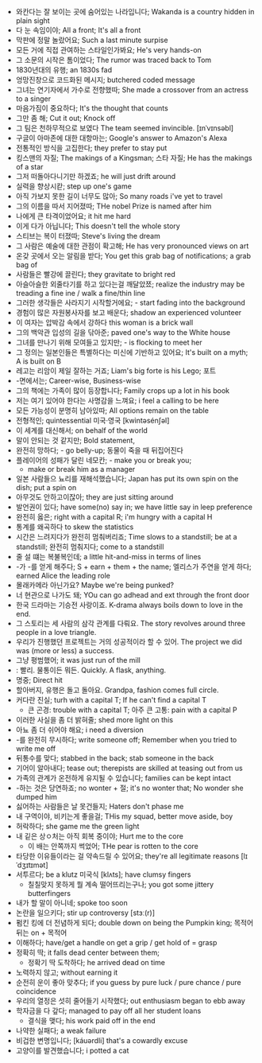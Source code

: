 * 와칸다는 잘 보이는 곳에 숨어있는 나라입니다; Wakanda is a country hidden in plain sight
* 다 눈 속임이야; All a front; It's all a front
* 막판에 정말 놀랐어요; Such a last minute surpise
* 모든 거에 직접 관여하는 스타일인가봐요; He's very hands-on
* 그 소문의 시작은 톰이었다; The rumor was traced back to Tom
* 1830년대의 유행; an 1830s fad
* 엉망진창으로 코드화된 메시지; butchered coded message
* 그녀는 연기자에서 가수로 전향했따; She made a crossover from an actress to a singer
* 마음가짐이 중요하다; It's the thought that counts
* 그만 좀 해; Cut it out; Knock off
* 그 팀은 천하무적으로 보였다 The team seemed invincible.  [ɪnˈvɪnsəbl]
* 구글이 아마존에 대한 대항마는; Google's answer to Amazon's Alexa
* 전통적인 방식을 고집한다; they prefer to stay put
* 킹스맨의 자질; The makings of a Kingsman; 스타 자질; He has the makings of a star
* 그저 떠돌아다니기만 하겠죠; he will just drift around
* 실력을 향상시칻; step up one's game
* 아직 가보지 못한 길이 너무도 많아; So many roads i've yet to travel
* 그의 이름을 따서 지어졌따; THe nobel Prize is named after him
* 나에게 큰 타격이었어요; it hit me hard
* 이게 다가 아닙니다; This doesn't tell the whole story
* 스티브는 복이 터졌따; Steve's living the dream
* 그 사람은 예술에 대한 관점이 확고해; He has very pronounced views on art
* 온갖 곳에서 오는 알림을 받다; You get this grab bag of notifications; a grab bag of
* 사람들은 빨강에 끌린다; they gravitate to bright red
* 아슬아슬한 외줄타기를 하고 있다는걸 깨달았쬬; realize the industry may be treading a fine ine / walk a fine/thin line
* 그러한 생각들은 사라지기 시작할거에요; - start fading into the background
* 경험이 많은 자원봉사자를 보고 배운다; shadow an experienced volunteer
* 이 여자는 압박감 속에서 강하다 this woman is a brick wall
* 그의 백악관 입성의 길을 닦아준; paved one's way to the White house
* 그녀를 만나기 위해 모여들고 있지만; - is flocking to meet her
* 그 정의는 일본인들은 특별하다는 미신에 기반하고 있어요; It's built on a myth; A is built on B
* 레고는 리암이 제일 잘하는 거죠; Liam's big forte is his Lego; 포트
* -면에서는; Career-wise, Business-wise
* 그의 책에는 가족이 많이 등장합니다; Family crops up a lot in his book
* 저는 여기 있어야 한다는 사명감을 느껴요; i feel a calling to be here
* 모든 가능성이 분명히 남아있따; All options remain on the table
* 전형적인; quintessential 미국·영국 [kwìntəsénʃəl]
* 이 세계를 대신해서; on behalf of the world
* 말이 안되는 것 같지만; Bold statement, 
* 완전히 망하다; - go belly-up; 동물이 죽을 때 뒤집어진다
* 플레이어의 성패가 달린 네모칸; - make you or break you; 
	* make or break him as a manager
* 일본 사람들으 뇨리를 재해석했습니다; Japan has put its own spin on the dish; put a spin on
* 아무것도 안하고이잖아; they are just sitting around
* 발언권이 있다; have some(no) say in; we have little say in leep preference
* 완전히 옳은; right with a capital R; i'm hungry with a capital H
* 통계를 왜곡하다 to skew the statistics 
* 시간은 느려지다가 완전히 멈춰버리죠; Time slows to a standstill; be at a standstill; 완전히 멈춰지다; come to a standstill
* 줄 설 떄는 복불복인데; a little hit-and-miss in terms of lines
* -가 -를 얻게 해주다; S + earn + them + the name; 엘리스가 주연을 얻게 하다; earned Alice the leading role
* 몰래카메라 아닌가요? Maybe we're being punked?
* 너 현관으로 나가도 돼; YOu can go adhead and ext through the front door
* 한국 드라마는 기승전 사랑이죠. K-drama always boils down to love in the end.
* 그 스토리는 세 사람의 삼각 관계를 다뤄요. The story revolves around three people in a love triangle.
* 우리가 진행했던 프로젝트는 거의 성공적이라 할 수 있어. The project we did was (more or less) a success.
* 그냥 평범했어; it was just run of the mill
*  : 빨리. 물통이든 뭐든. Quickly. A flask, anything.
* 명중; Direct hit
* 할아버지, 유행은 돌고 돌아요. Grandpa, fashion comes full circle.
* 커다란 진실; turh with a capital T; If he can't find a capital T
	* 큰 곤경: trouble with a capital T; 아주 큰 고통: pain with a capital P
* 이러한 사실을 좀 더 밝혀줄; shed more light on this
* 아뇨 좀 더 쉬어야 해요; i need a diversion
* -를 완전히 무시하다; write someone off; Remember when you tried to write me off
* 뒤통수를 맞다; stabbed in the back; stab someone in the back
* 기어이 알아내다; tease out; therepists are skilled at teasing out from us
* 가족의 관계가 온전하게 유지될 수 있습니다; families can be kept intact
* -하는 것은 당연하죠; no wonter + 절; it's no wonter that; No wonder she dumped him
* 싫어하는 사람들은 날 못건들지; Haters don't phase me
* 내 구역이야, 비키는게 좋을걸; THis my squad, better move aside, boy
* 허락하다; she game me the green light
* 내 깉은 상ㅇ처는 아직 회복 중이야; Hurt me to the core
	* 이 배는 안쪽까지 썩었어; THe pear is rotten to the core
* 타당한 이유들이라는 걸 약속드릴 수 있어요; they're all legitimate reasons  [lɪˈdʒɪtɪmət]
* 서투르다; be a klutz 미국식 [klʌts]; have clumsy fingers
	* 칠칠맞지 못하게 뭘 계속 떨어뜨리는구나; you got some jittery butterfingers
* 내가 할 말이 아니네; spoke too soon
* 논란을 일으키다; stir up controversy  [stɜː(r)]
* 펌킨 킹에 더 전념하게 되다; double down on being the Pumpkin king; 목적어 뒤는 on + 목적어
* 이해하다; have/get a handle on get a grip / get hold of = grasp
* 정확히 딱; it falls dead center between them; 
	* 정확기 딱 도착하다; he arrived dead on time
* 노력하지 않고; without earning it
* 순전히 운이 좋아 맞추다; if you guess by pure luck / pure chance / pure coincidence
* 우리의 열정은 섯히 줄어들기 시작했다; out enthusiasm began to ebb away
* 학자금을 다 갚다; managed to pay off all her student loans
	* 결식을 맺다; his work paid off in the end
* 나약한 실패다; a weak failure
* 비겁한 변명입니다;  [káuərdli] that's a cowardly excuse
* 고양이를 발견했습니다; i potted a cat
